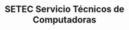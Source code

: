 ---
title: "SETEC Servicio Técnicos de Computadoras"
url: /ciudad-satelite/setec-servicio-tecnicos-de-computadoras/
shop: Computer
---